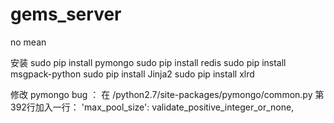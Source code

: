 # gems_server
no mean

安装  sudo pip install pymongo
      sudo pip install redis
      sudo pip install msgpack-python
      sudo pip install Jinja2
      sudo pip install xlrd

修改 pymongo bug  ：  在  /python2.7/site-packages/pymongo/common.py  第392行加入一行：
     'max_pool_size': validate_positive_integer_or_none,

